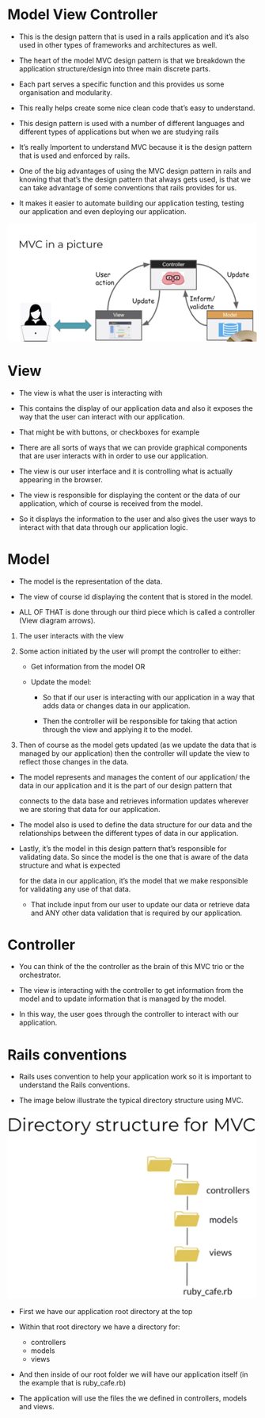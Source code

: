 # Model View Controller 	


- This is the design pattern that is used in a rails application and it’s also used in other types of frameworks and architectures as well.

- The heart of the model MVC design pattern is that we breakdown the application structure/design into three main discrete parts. 

- Each part serves a specific function and this provides us some organisation and modularity.

- This really helps create some nice clean code that’s easy to understand. 

- This design pattern is used with a number of different languages and different types of applications but when we are studying rails

- It’s really Importent to understand MVC because it is the design pattern that is used and enforced by rails. 

- One of the big advantages of using the MVC design pattern in rails and knowing that that’s the design pattern that always gets used, is that we can take advantage of some conventions that rails provides for us.

- It makes it easier to automate building our application testing, testing our application and even deploying our application. 

![Alt](mvc_diagram.png)


# View 

- The view is what the user is interacting with

- This contains the display of our application data and also it exposes the way that the user can interact with our application. 

- That might be with buttons, or checkboxes for example

- There are all sorts of ways that we can provide graphical components that are user interacts with in order to use our application. 

- The view is our user interface and it is controlling what is actually appearing in the browser. 

- The view is responsible for displaying the content or the data of our application, which of course is received from the model.

- So it displays the information to the user and also gives the user ways to interact with that data through our application logic.  

# Model 


- The model is the representation of the data.

- The view of course id displaying the content that is stored in the model.

- ALL OF THAT is done through our third piece which is called a controller (View diagram arrows).


1. The user interacts with the view
2. Some action initiated by the user will prompt the controller to either:

	- Get information from the model 
		OR
	- Update the model:

		- So that if our user is interacting with our application in a way that adds data or changes data in our application.

		- Then the controller will be responsible for taking that action through the view and applying it to the model. 

3. Then of course as the model gets updated (as we update the data that is managed by our application) then the controller will update the view to reflect those changes in the data. 


- The model represents and manages the content of our application/ the data in our application and it is the part of our design pattern that
	
	connects to the data base and retrieves information updates wherever we are storing that data for our application.

- The model also is used to define the data structure for our data and the relationships between the different types of data in our application.

- Lastly, it’s the model in this design pattern that’s responsible for validating data. So since the model is the one that is aware of the data structure and what is expected 

	for the data in our application, it’s the model that we make responsible for validating any use of that data.

	- That include input from our user to update our data or retrieve data and ANY other data validation that is required by our application. 


# Controller

- You can think of the the controller as the brain of this MVC trio or the orchestrator.

- The view is interacting with the controller to get information from the model and to update information that is managed by the model. 

- In this way, the user goes through the controller to interact with our application. 

# Rails conventions

- Rails uses convention to help your application work so it is important to understand the Rails conventions.

- The image below illustrate the typical directory structure using MVC.

![Alt](rails_directory_structure.png)

- First we have our application root directory at the top

- Within that root directory we have a directory for:

	- controllers
	- models
	- views 

- And then inside of our root folder we will have our application itself (in the example that is ruby_cafe.rb)

- The application will use the files the we defined in controllers, models and views.

